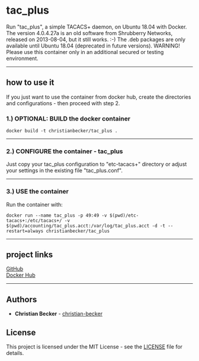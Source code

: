 # tac_plus
Run "tac_plus", a simple TACACS+ daemon, on Ubuntu 18.04 with Docker.  
The version 4.0.4.27a is an old software from Shrubberry Networks, released on 2013-08-04, but it still works. :-) The .deb packages are only available until Ubuntu 18.04 (deprecated in future versions). 
WARNING! Please use this container only in an additional secured or testing environment. 

---

## how to use it
If you just want to use the container from docker hub, create the directories and configurations - then proceed with step 2.  

### 1.) OPTIONAL: BUILD the docker container
```
docker build -t christianbecker/tac_plus .
```

---

### 2.) CONFIGURE the container - tac_plus
Just copy your tac_plus configuration to "etc-tacacs+" directory or adjust your settings in the existing file "tac_plus.conf".

---

### 3.) USE the container
Run the container with: 
```
docker run --name tac_plus -p 49:49 -v $(pwd)/etc-tacacs+:/etc/tacacs+/ -v $(pwd)/accounting/tac_plus.acct:/var/log/tac_plus.acct -d -t --restart=always christianbecker/tac_plus 
```


---

## project links
[GitHub](https://github.com/christian-becker/tac_plus)  
[Docker Hub](https://hub.docker.com/r/christianbecker/tac_plus/)


---

## Authors
* **Christian Becker** - [christian-becker](https://github.com/christian-becker)

## License
This project is licensed under the MIT License - see the [LICENSE](https://github.com/christian-becker/tac_plus/blob/master/LICENSE) file for details.

